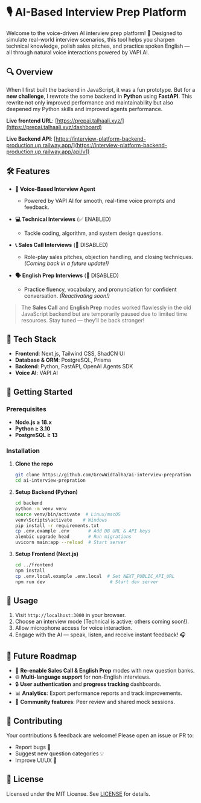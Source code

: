 # 🎙️ AI-Based Interview Prep Platform

Welcome to the voice-driven AI interview prep platform! 🚀 Designed to simulate real-world interview scenarios, this tool helps you sharpen technical knowledge, polish sales pitches, and practice spoken English — all through natural voice interactions powered by VAPI AI.

## 🔍 Overview

When I first built the backend in JavaScript, it was a fun prototype. But for a **new challenge**, I rewrote the some backend in **Python** using **FastAPI**. This rewrite not only improved performance and maintainability but also deepened my Python skills and improved agents performance.



**Live frontend URL**: [https://prepai.talhaali.xyz/](https://prepai.talhaali.xyz/dashboard)

**Live Backend API**: [https://interview-platform-backend-production.up.railway.app/](https://interview-platform-backend-production.up.railway.app/api/v1)

## 🛠️ Features

* **🤖 Voice-Based Interview Agent**

  * Powered by VAPI AI for smooth, real-time voice prompts and feedback.
* **💻 Technical Interviews** (✅ ENABLED)

  * Tackle coding, algorithm, and system design questions.
* **📞 Sales Call Interviews** (🚧 DISABLED)

  * Role-play sales pitches, objection handling, and closing techniques. *(Coming back in a future update!)*
* **🗣️ English Prep Interviews** (🚧 DISABLED)

  * Practice fluency, vocabulary, and pronunciation for confident conversation. *(Reactivating soon!)*

> The **Sales Call** and **English Prep** modes worked flawlessly in the old JavaScript backend but are temporarily paused due to limited time resources. Stay tuned — they’ll be back stronger!

## 🔧 Tech Stack

* **Frontend**: Next.js, Tailwind CSS, ShadCN UI
* **Database & ORM**: PostgreSQL, Prisma
* **Backend**: Python, FastAPI, OpenAI Agents SDK
* **Voice AI**: VAPI AI

## 🚀 Getting Started

### Prerequisites

* **Node.js ≥ 18.x**
* **Python ≥ 3.10**
* **PostgreSQL ≥ 13**

### Installation

1. **Clone the repo**

   ```bash
   git clone https://github.com/GrowWidTalha/ai-interview-prepration
   cd ai-interview-prepration
   ```

2. **Setup Backend (Python)**

   ```bash
   cd backend
   python -m venv venv
   source venv/bin/activate  # Linux/macOS
   venv\Scripts\activate    # Windows
   pip install -r requirements.txt
   cp .env.example .env       # Add DB URL & API keys
   alembic upgrade head       # Run migrations
   uvicorn main:app --reload  # Start server
   ```

3. **Setup Frontend (Next.js)**

   ```bash
   cd ../frontend
   npm install
   cp .env.local.example .env.local  # Set NEXT_PUBLIC_API_URL
   npm run dev                        # Start dev server
   ```

## 🎯 Usage

1. Visit `http://localhost:3000` in your browser.
2. Choose an interview mode (Technical is active; others coming soon!).
3. Allow microphone access for voice interaction.
4. Engage with the AI — speak, listen, and receive instant feedback! 🎧

## 📅 Future Roadmap

* 🔄 **Re-enable Sales Call & English Prep** modes with new question banks.
* 🌐 **Multi-language support** for non-English interviews.
* 🔒 **User authentication** and **progress tracking** dashboards.
* 📊 **Analytics**: Export performance reports and track improvements.
* 🤝 **Community features**: Peer review and shared mock sessions.

## 🤝 Contributing

Your contributions & feedback are welcome! Please open an issue or PR to:

* Report bugs 🐞
* Suggest new question categories 💡
* Improve UI/UX 🎨

## 📄 License

Licensed under the MIT License. See [LICENSE](LICENSE) for details.
